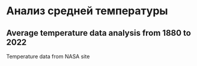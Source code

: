 # Анализ средней температуры
## Average temperature data analysis from 1880 to 2022

Temperature data from NASA site
